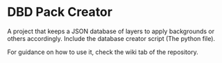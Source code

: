 # DBD Pack Creator
A project that keeps a JSON database of layers to apply backgrounds or others accordingly. Include the database creator script (The python file).

For guidance on how to use it, check the wiki tab of the repository.
